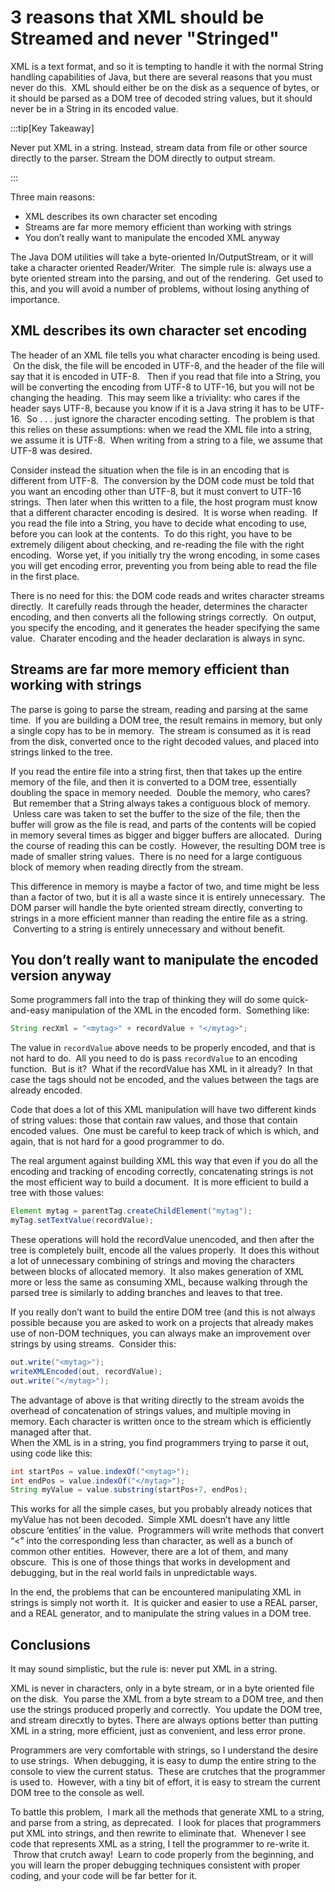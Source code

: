 #  3 reasons that XML should be Streamed and never "Stringed"

XML is a text format, and so it is tempting to handle it with the normal String handling capabilities of Java, but there are several reasons that you must never do this.  XML should either be on the disk as a sequence of bytes, or it should be parsed as a DOM tree of decoded string values, but it should never be in a String in its encoded value.  

:::tip[Key Takeaway]

Never put XML in a string.  Instead, stream data from file or other source directly to the parser.  Stream the DOM directly to output stream.

:::

Three main reasons:

*   XML describes its own character set encoding
*   Streams are far more memory efficient than working with strings
*   You don’t really want to manipulate the encoded XML anyway

The Java DOM utilities will take a byte-oriented In/OutputStream, or it will take a character oriented Reader/Writer.  The simple rule is: always use a byte oriented stream into the parsing, and out of the rendering.  Get used to this, and you will avoid a number of problems, without losing anything of importance.

## XML describes its own character set encoding

The header of an XML file tells you what character encoding is being used.  On the disk, the file will be encoded in UTF-8, and the header of the file will say that it is encoded in UTF-8.   Then if you read that file into a String, you will be converting the encoding from UTF-8 to UTF-16, but you will not be changing the heading.  This may seem like a triviality: who cares if the header says UTF-8, because you know if it is a Java string it has to be UTF-16.  So . . . just ignore the character encoding setting.  The problem is that this relies on these assumptions: when we read the XML file into a string, we assume it is UTF-8.  When writing from a string to a file, we assume that UTF-8 was desired. 

Consider instead the situation when the file is in an encoding that is different from UTF-8.  The conversion by the DOM code must be told that you want an encoding other than UTF-8, but it must convert to UTF-16 strings.  Then later when this written to a file, the host program must know that a different character encoding is desired.  It is worse when reading.  If you read the file into a String, you have to decide what encoding to use, before you can look at the contents.  To do this right, you have to be extremely diligent about checking, and re-reading the file with the right encoding.  Worse yet, if you initially try the wrong encoding, in some cases you will get encoding error, preventing you from being able to read the file in the first place.  

There is no need for this: the DOM code reads and writes character streams directly.  It carefully reads through the header, determines the character encoding, and then converts all the following strings correctly.  On output, you specify the encoding, and it generates the header specifying the same value.  Charater encoding and the header declaration is always in sync.

## Streams are far more memory efficient than working with strings

The parse is going to parse the stream, reading and parsing at the same time.  If you are building a DOM tree, the result remains in memory, but only a single copy has to be in memory.  The stream is consumed as it is read from the disk, converted once to the right decoded values, and placed into strings linked to the tree.  

If you read the entire file into a string first, then that takes up the entire memory of the file, and then it is converted to a DOM tree, essentially doubling the space in memory needed.  Double the memory, who cares?  But remember that a String always takes a contiguous block of memory.  Unless care was taken to set the buffer to the size of the file, then the buffer will grow as the file is read, and parts of the contents will be copied in memory several times as bigger and bigger buffers are allocated.  During the course of reading this can be costly.  However, the resulting DOM tree is made of smaller string values.  There is no need for a large contiguous block of memory when reading directly from the stream. 

This difference in memory is maybe a factor of two, and time might be less than a factor of two, but it is all a waste since it is entirely unnecessary.  The DOM parser will handle the byte oriented stream directly, converting to strings in a more efficient manner than reading the entire file as a string.  Converting to a string is entirely unnecessary and without benefit.

## You don’t really want to manipulate the encoded version anyway

Some programmers fall into the trap of thinking they will do some quick-and-easy manipulation of the XML in the encoded form.  Something like:

```java
String recXml = "<mytag>" + recordValue + "</mytag>";
```

The value in `recordValue` above needs to be properly encoded, and that is not hard to do.  All you need to do is pass `recordValue` to an encoding function.  But is it?  What if the recordValue has XML in it already?  In that case the tags should not be encoded, and the values between the tags are already encoded. 

Code that does a lot of this XML manipulation will have two different kinds of string values: those that contain raw values, and those that contain encoded values.  One must be careful to keep track of which is which, and again, that is not hard for a good programmer to do.  

The real argument against building XML this way that even if you do all the encoding and tracking of encoding correctly, concatenating strings is not the most efficient way to build a document.  It is more efficient to build a tree with those values:

```java
Element mytag = parentTag.createChildElement("mytag");
myTag.setTextValue(recordValue);
```

These operations will hold the recordValue unencoded, and then after the tree is completely built, encode all the values properly.  It does this without a lot of unnecessary combining of strings and moving the characters between blocks of allocated memory.  It also makes generation of XML more or less the same as consuming XML, because walking through the parsed tree is similarly to adding branches and leaves to that tree.  

If you really don’t want to build the entire DOM tree (and this is not always possible because you are asked to work on a projects that already makes use of non-DOM techniques, you can always make an improvement over strings by using streams.  Consider this:

```java
out.write("<mytag>");
writeXMLEncoded(out, recordValue);
out.write("</mytag>");
```

The advantage of above is that writing directly to the stream avoids the overhead of concatenation of strings values, and multiple moving in memory. Each character is written once to the stream which is efficiently managed after that.  
When the XML is in a string, you find programmers trying to parse it out, using code like this:

```java
int startPos = value.indexOf("<mytag>");
int endPos = value.indexOf("</mytag>");
String myValue = value.substring(startPos+7, endPos);
```

This works for all the simple cases, but you probably already notices that myValue has not been decoded.  Simple XML doesn’t have any little obscure ‘entities’ in the value.  Programmers will write methods that convert “&lt;” into the corresponding less than character, as well as a bunch of common other entities.  However, there are a lot of them, and many obscure.  This is one of those things that works in development and debugging, but in the real world fails in unpredictable ways.  

In the end, the problems that can be encountered manipulating XML in strings is simply not worth it.  It is quicker and easier to use a REAL parser, and a REAL generator, and to manipulate the string values in a DOM tree.

## Conclusions

It may sound simplistic, but the rule is: never put XML in a string.

XML is never in characters, only in a byte stream, or in a byte oriented file on the disk.  You parse the XML from a byte stream to a DOM tree, and then use the strings produced properly and correctly.  You update the DOM tree, and stream direcxtly to bytes. There are always options better than putting XML in a string, more efficient, just as convenient, and less error prone.  

Programmers are very comfortable with strings, so I understand the desire to use strings.  When debugging, it is easy to dump the entire string to the console to view the current status.  These are crutches that the programmer is used to.  However, with a tiny bit of effort, it is easy to stream the current DOM tree to the console as well.  

To battle this problem,  I mark all the methods that generate XML to a string, and parse from a string, as deprecated.  I look for places that programmers put XML into strings, and then rewrite to eliminate that.  Whenever I see code that represents XML as a string, I tell the programmer to re-write it.  Throw that crutch away!  Learn to code properly from the beginning, and you will learn the proper debugging techniques consistent with proper coding, and your code will be far better for it.
